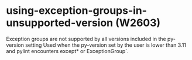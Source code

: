 # using-exception-groups-in-unsupported-version (W2603)

Exception groups are not supported by all versions included in the
py-version setting Used when the py-version set by the user is lower
than 3.11 and pylint encounters except\* or ExceptionGroup\`.
